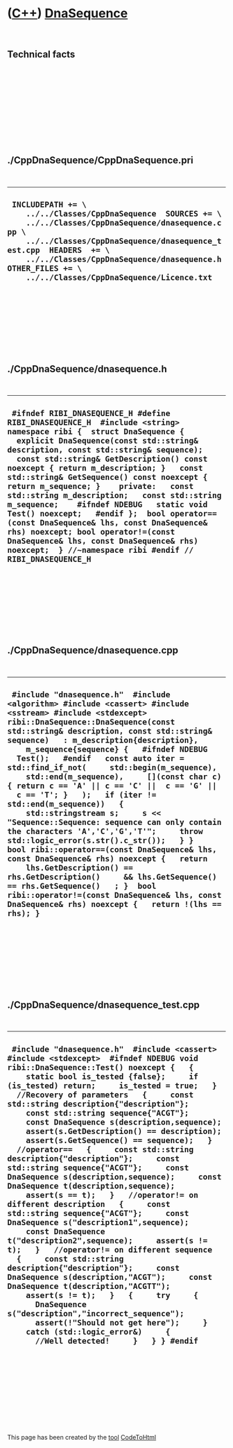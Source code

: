 



 

 

 

 

 

([C++](Cpp.htm)) [DnaSequence](CppDnaSequence.htm)
==================================================

 

Technical facts
---------------

 

 

 

 

 

 

./CppDnaSequence/CppDnaSequence.pri
-----------------------------------

 

  ----------------------------------------------------------------------------------------------------------------------------------------------------------------------------------------------------------------------------------------------------------------------------------------------------------
  ` INCLUDEPATH += \     ../../Classes/CppDnaSequence  SOURCES += \     ../../Classes/CppDnaSequence/dnasequence.cpp \     ../../Classes/CppDnaSequence/dnasequence_test.cpp  HEADERS  += \     ../../Classes/CppDnaSequence/dnasequence.h  OTHER_FILES += \     ../../Classes/CppDnaSequence/Licence.txt`
  ----------------------------------------------------------------------------------------------------------------------------------------------------------------------------------------------------------------------------------------------------------------------------------------------------------

 

 

 

 

 

./CppDnaSequence/dnasequence.h
------------------------------

 

  ----------------------------------------------------------------------------------------------------------------------------------------------------------------------------------------------------------------------------------------------------------------------------------------------------------------------------------------------------------------------------------------------------------------------------------------------------------------------------------------------------------------------------------------------------------------------------------------------------------------------------------------------------------------------------------------------------------------------
  ` #ifndef RIBI_DNASEQUENCE_H #define RIBI_DNASEQUENCE_H  #include <string>  namespace ribi {  struct DnaSequence {   explicit DnaSequence(const std::string& description, const std::string& sequence);    const std::string& GetDescription() const noexcept { return m_description; }   const std::string& GetSequence() const noexcept { return m_sequence; }    private:   const std::string m_description;   const std::string m_sequence;    #ifndef NDEBUG   static void Test() noexcept;   #endif };  bool operator==(const DnaSequence& lhs, const DnaSequence& rhs) noexcept; bool operator!=(const DnaSequence& lhs, const DnaSequence& rhs) noexcept;  } //~namespace ribi #endif // RIBI_DNASEQUENCE_H`
  ----------------------------------------------------------------------------------------------------------------------------------------------------------------------------------------------------------------------------------------------------------------------------------------------------------------------------------------------------------------------------------------------------------------------------------------------------------------------------------------------------------------------------------------------------------------------------------------------------------------------------------------------------------------------------------------------------------------------

 

 

 

 

 

./CppDnaSequence/dnasequence.cpp
--------------------------------

 

  ---------------------------------------------------------------------------------------------------------------------------------------------------------------------------------------------------------------------------------------------------------------------------------------------------------------------------------------------------------------------------------------------------------------------------------------------------------------------------------------------------------------------------------------------------------------------------------------------------------------------------------------------------------------------------------------------------------------------------------------------------------------------------------------------------------------------------------------------------------------------------------------------------------------------------------------------------------------------------------------------------------------------
  ` #include "dnasequence.h"  #include <algorithm> #include <cassert> #include <sstream> #include <stdexcept>  ribi::DnaSequence::DnaSequence(const std::string& description, const std::string& sequence)   : m_description{description},     m_sequence{sequence} {   #ifndef NDEBUG   Test();   #endif   const auto iter = std::find_if_not(     std::begin(m_sequence),     std::end(m_sequence),     [](const char c) { return c == 'A' || c == 'C' ||  c == 'G' ||  c == 'T'; }   );   if (iter != std::end(m_sequence))   {     std::stringstream s;     s << "Sequence::Sequence: sequence can only contain the characters 'A','C','G','T'";     throw std::logic_error(s.str().c_str());   } }   bool ribi::operator==(const DnaSequence& lhs, const DnaSequence& rhs) noexcept {   return     lhs.GetDescription() == rhs.GetDescription()     && lhs.GetSequence() == rhs.GetSequence()   ; }  bool ribi::operator!=(const DnaSequence& lhs, const DnaSequence& rhs) noexcept {   return !(lhs == rhs); }`
  ---------------------------------------------------------------------------------------------------------------------------------------------------------------------------------------------------------------------------------------------------------------------------------------------------------------------------------------------------------------------------------------------------------------------------------------------------------------------------------------------------------------------------------------------------------------------------------------------------------------------------------------------------------------------------------------------------------------------------------------------------------------------------------------------------------------------------------------------------------------------------------------------------------------------------------------------------------------------------------------------------------------------

 

 

 

 

 

./CppDnaSequence/dnasequence\_test.cpp
--------------------------------------

 

  ----------------------------------------------------------------------------------------------------------------------------------------------------------------------------------------------------------------------------------------------------------------------------------------------------------------------------------------------------------------------------------------------------------------------------------------------------------------------------------------------------------------------------------------------------------------------------------------------------------------------------------------------------------------------------------------------------------------------------------------------------------------------------------------------------------------------------------------------------------------------------------------------------------------------------------------------------------------------------------------------------------------------------------------------------------------------------------------------------------------------------------------------------------------------------------------------------------------------------------------------------------------------------------------------------------------------------------------------------------------------
  ` #include "dnasequence.h"  #include <cassert> #include <stdexcept>  #ifndef NDEBUG void ribi::DnaSequence::Test() noexcept {   {     static bool is_tested {false};     if (is_tested) return;     is_tested = true;   }   //Recovery of parameters   {     const std::string description{"description"};     const std::string sequence{"ACGT"};     const DnaSequence s(description,sequence);     assert(s.GetDescription() == description);     assert(s.GetSequence() == sequence);   }   //operator==   {     const std::string description{"description"};     const std::string sequence{"ACGT"};     const DnaSequence s(description,sequence);     const DnaSequence t(description,sequence);     assert(s == t);   }   //operator!= on different description   {     const std::string sequence{"ACGT"};     const DnaSequence s("description1",sequence);     const DnaSequence t("description2",sequence);     assert(s != t);   }   //operator!= on different sequence   {     const std::string description{"description"};     const DnaSequence s(description,"ACGT");     const DnaSequence t(description,"ACGTT");     assert(s != t);   }   {     try     {       DnaSequence s("description","incorrect_sequence");       assert(!"Should not get here");     }     catch (std::logic_error&)     {       //Well detected!     }   } } #endif`
  ----------------------------------------------------------------------------------------------------------------------------------------------------------------------------------------------------------------------------------------------------------------------------------------------------------------------------------------------------------------------------------------------------------------------------------------------------------------------------------------------------------------------------------------------------------------------------------------------------------------------------------------------------------------------------------------------------------------------------------------------------------------------------------------------------------------------------------------------------------------------------------------------------------------------------------------------------------------------------------------------------------------------------------------------------------------------------------------------------------------------------------------------------------------------------------------------------------------------------------------------------------------------------------------------------------------------------------------------------------------------

 

 

 

 

 





 




This page has been created by the [tool](Tools.htm)
[CodeToHtml](ToolCodeToHtml.htm)
